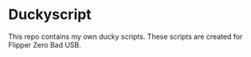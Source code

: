 # Duckyscript

This repo contains my own ducky scripts. These scripts are created for Flipper Zero Bad USB.
